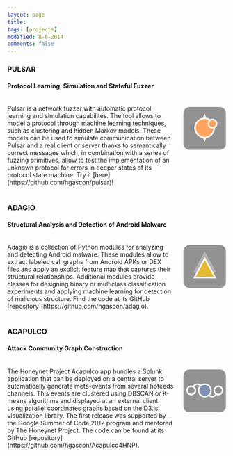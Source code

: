 ```yaml
---
layout: page
title: 
tags: [projects]
modified: 8-8-2014
comments: false
---
```


### PULSAR

#### Protocol Learning, Simulation and Stateful Fuzzer
<img class="project-img" src="../images/icon_pulsar.png" style="width:100px;height:100x;float:right;margin:0px 0px 90px 20px;padding:20px 0px 0px 0px">
<br>
Pulsar is a network fuzzer with automatic protocol learning and simulation capabilites. The tool allows to model a protocol through machine learning techniques, such as clustering and hidden Markov models. These models can be used to simulate communication between Pulsar and a real client or server thanks to semantically correct messages which, in combination with a series of fuzzing primitives, allow to test the implementation of an unknown protocol for errors in deeper states of its protocol state machine. Try it [here](https://github.com/hgascon/pulsar)!
<br><br>

### ADAGIO

#### Structural Analysis and Detection of Android Malware
<img class="project-img" src="../images/icon_adagio.png" style="width:100px;height:100x;float:right;margin:0px 0px 90px 20px;padding:20px 0px 0px 0px">
<br>
Adagio is a collection of Python modules for analyzing and detecting Android malware. These modules allow to extract labeled call graphs from Android APKs or DEX files and apply an explicit feature map that captures their structural relationships. Additional modules provide classes for designing binary or multiclass classification experiments and applying machine learning for detection of malicious structure. Find the code at its GitHub [repository](https://github.com/hgascon/adagio). 
<br><br>

### ACAPULCO

#### Attack Community Graph Construction
<img class="project-img" src="../images/icon_acapulco.png" style="width:100px;height:100x;float:right;margin:0px 0px 90px 20px;padding:20px 0px 0px 0px">
<br>
The Honeynet Project Acapulco app bundles a Splunk application that can be deployed on a central server to automatically generate meta-events from several hpfeeds channels. This events are clustered using DBSCAN or K-means algorithms and displayed at an external client using parallel coordinates graphs based on the D3.js visualization library. The first release was supported by the Google Summer of Code 2012 program and mentored by The Honeynet Project. The code can be found at its GitHub [repository](https://github.com/hgascon/Acapulco4HNP).
